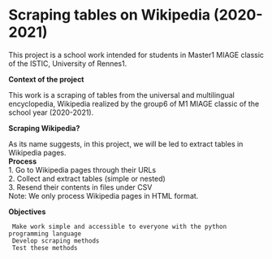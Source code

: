 Scraping tables on Wikipedia (2020-2021)  
===================
This project is a school work intended for students in Master1 MIAGE classic of the ISTIC, University of Rennes1.

**Context of the project**

This work is a scraping of tables from the universal and multilingual encyclopedia, Wikipedia realized by the group6 of M1 MIAGE classic of the school year (2020-2021).
 
**Scraping Wikipedia?**

As its name suggests, in this project, we will be led to extract tables in Wikipedia pages.  
    **Process**  
      1. Go to Wikipedia pages through their URLs  
      2. Collect and extract tables (simple or nested)   
      3. Resend their contents in files under CSV  
      Note: We only process Wikipedia pages in HTML format.  

**Objectives**  

     Make work simple and accessible to everyone with the python programming language  
     Develop scraping methods  
     Test these methods  
